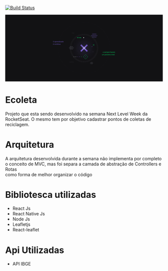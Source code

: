 


[![Build Status](https://travis-ci.org/fhinkel/create-download-link.svg?branch=master)](https://nodejs.org/en/download/)</br>

<img src="wallpapers/2560x1080.jpg">

# Ecoleta

Projeto que esta sendo desenvolvido na semana Next Level Week da RocketSeat. O mesmo tem por objetivo cadastrar pontos de coletas de reciclagem.

# Arquitetura

A arquitetura desenvolvida durante a semana não implementa por completo o conceito de MVC, mas foi separa a camada de abstração de Controllers e Rotas</br>
como forma de melhor organizar o código

# Bibliotesca utilizadas

* React Js
* React Native Js
* Node Js
* Leafletjs
* React-leaflet

# Api Utilizadas

* API IBGE





